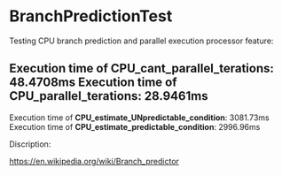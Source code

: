 # BranchPredictionTest
Testing CPU branch prediction and parallel execution processor feature:

Execution time of __CPU_cant_parallel_terations__: 48.4708ms
Execution time of __CPU_parallel_terations__: 28.9461ms
----------------------------------------------------
Execution time of __CPU_estimate_UNpredictable_condition__: 3081.73ms
Execution time of __CPU_estimate_predictable_condition__: 2996.96ms

Discription:

https://en.wikipedia.org/wiki/Branch_predictor 
